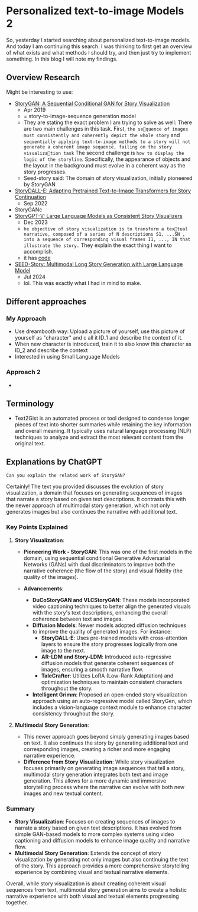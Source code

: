 # Personalized text-to-image Models 2

So, yesterday I started searching about personalized text-to-image models. And today I am continuing this search. I was thinking to first get an overview of what exists and what methods I should try, and then just try to implement something. In this blog I will note my findings.

## Overview Research

Might be interesting to use:
- [StoryGAN: A Sequential Conditional GAN for Story Visualization](https://arxiv.org/abs/1812.02784)
    - Apr 2019  
    - = story-to-image-sequence generation model
    - They are stating the exact problem I am trying to solve as well: 
    There are two main challenges in this task. First, `the sequence of images must consistently and coherently depict the whole story` and `sequentially applying text-to-image methods to a story will not generate a coherent image sequence, failing on the story visualization task`
    The second challenge is `how to display the logic of the storyline`. Specifically, the appearance of objects and the layout in the background must evolve in a coherent way as the story progresses.
    - Seed-story said: The domain of story visualization, initially pioneered by StoryGAN
- [StoryDALL-E: Adapting Pretrained Text-to-Image Transformers for Story Continuation](https://arxiv.org/abs/2209.06192)
    - Sep 2022
-  StoryGANc
- [StoryGPT-V: Large Language Models as Consistent Story Visualizers](https://arxiv.org/abs/2312.02252)
    - Dec 2023
    - `he objective of story visualization is to transform a textual narrative, composed of a series of N descriptions S1, ...SN , into a sequence of corresponding visual frames I1, ..., IN that illustrate the story.` They explain the exact thing I want to accomplish.
    - it has [code](https://xiaoqian-shen.github.io/StoryGPT-V/)
- [SEED-Story: Multimodal Long Story Generation with Large Language Model](https://arxiv.org/pdf/2407.08683v1)
    - Jul 2024
    - lol. This was exactly what I had in mind to make.

## Different approaches
### My Approach
- Use dreambooth way: Upload a picture of yourself, use this picture of yourself as "character" and c all it ID_1 and describe the context of it.
- When new character is introduced, train it to also know this character as ID_2 and describe the context
- Interested in using Small Language Models

### Approach 2
- 

## Terminology

- Text2Gist is an automated process or tool designed to condense longer pieces of text into shorter summaries while retaining the key information and overall meaning. It typically uses natural language processing (NLP) techniques to analyze and extract the most relevant content from the original text.



## Explanations by ChatGPT

```
Can you explain the related work of StoryGAN?
```
Certainly! The text you provided discusses the evolution of story visualization, a domain that focuses on generating sequences of images that narrate a story based on given text descriptions. It contrasts this with the newer approach of multimodal story generation, which not only generates images but also continues the narrative with additional text.

### Key Points Explained

1. **Story Visualization**:
   - **Pioneering Work - StoryGAN**: This was one of the first models in the domain, using sequential conditional Generative Adversarial Networks (GANs) with dual discriminators to improve both the narrative coherence (the flow of the story) and visual fidelity (the quality of the images).
   
   - **Advancements**:
     - **DuCoStoryGAN and VLCStoryGAN**: These models incorporated video captioning techniques to better align the generated visuals with the story's text descriptions, enhancing the overall coherence between text and images.
     - **Diffusion Models**: Newer models adopted diffusion techniques to improve the quality of generated images. For instance:
       - **StoryDALL-E**: Uses pre-trained models with cross-attention layers to ensure the story progresses logically from one image to the next.
       - **AR-LDM and Story-LDM**: Introduced auto-regressive diffusion models that generate coherent sequences of images, ensuring a smooth narrative flow.
       - **TaleCrafter**: Utilizes LoRA (Low-Rank Adaptation) and optimization techniques to maintain consistent characters throughout the story.
     - **Intelligent Grimm**: Proposed an open-ended story visualization approach using an auto-regressive model called StoryGen, which includes a vision-language context module to enhance character consistency throughout the story.

2. **Multimodal Story Generation**:
   - This newer approach goes beyond simply generating images based on text. It also continues the story by generating additional text and corresponding images, creating a richer and more engaging narrative experience.
   - **Difference from Story Visualization**: While story visualization focuses primarily on generating image sequences that tell a story, multimodal story generation integrates both text and image generation. This allows for a more dynamic and immersive storytelling process where the narrative can evolve with both new images and new textual content.

### Summary

- **Story Visualization**: Focuses on creating sequences of images to narrate a story based on given text descriptions. It has evolved from simple GAN-based models to more complex systems using video captioning and diffusion models to enhance image quality and narrative flow.
- **Multimodal Story Generation**: Extends the concept of story visualization by generating not only images but also continuing the text of the story. This approach provides a more comprehensive storytelling experience by combining visual and textual narrative elements.

Overall, while story visualization is about creating coherent visual sequences from text, multimodal story generation aims to create a holistic narrative experience with both visual and textual elements progressing together.